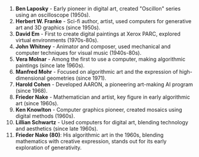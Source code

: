 1. **Ben Laposky** - Early pioneer in digital art, created "Oscillon" series using an oscilloscope (1950s).
2. **Herbert W. Franke** - Sci-fi author, artist, used computers for generative art and 3D graphics (since 1950s).
3. **David Em** - First to create digital paintings at Xerox PARC, explored virtual environments (1970s-80s).
4. **John Whitney** - Animator and composer, used mechanical and computer techniques for visual music (1940s-80s).
5. **Vera Molnar** - Among the first to use a computer, making algorithmic paintings (since late 1960s).
6. **Manfred Mohr** - Focused on algorithmic art and the expression of high-dimensional geometries (since 1971).
7. **Harold Cohen** - Developed AARON, a pioneering art-making AI program (since 1968).
8. **Frieder Nake** - Mathematician and artist, key figure in early algorithmic art (since 1960s).
9. **Ken Knowlton** - Computer graphics pioneer, created mosaics using digital methods (1960s).
10. **Lillian Schwartz** - Used computers for digital art, blending technology and aesthetics (since late 1960s).
11. **Frieder Nake (80)**: His algorithmic art in the 1960s, blending mathematics with creative expression, stands out for its early exploration of generativity.